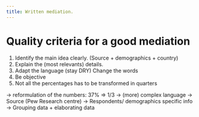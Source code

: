 ```yaml
---
title: Written mediation.
---
```


# Quality criteria for a good mediation

1. Identify the main idea clearly. (Source + demographics + country)
2. Explain the (most relevants) details.
3. Adapt the language (stay DRY) Change the words
4. Be objective
5. Not all the percentages has to be transformed in quarters

-> reformulation of the numbers: 37% => 1/3
-> (more) complex language
-> Source (Pew Research centre)
-> Respondents/ demographics specific info
-> Grouping data + elaborating data
